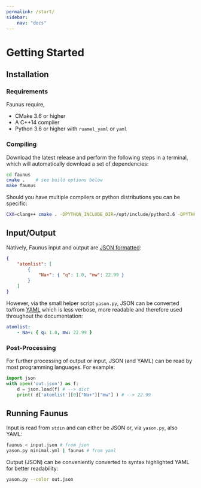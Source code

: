 ```yaml
---
permalink: /start/
sidebar:
    nav: "docs"
---
```

<script src="https://cdnjs.cloudflare.com/ajax/libs/mathjax/2.7.0/MathJax.js?config=TeX-AMS-MML_HTMLorMML" type="text/javascript"></script>

# Getting Started

## Installation

### Requirements

Faunus require,

- CMake 3.6 or higher
- A C++14 compiler
- Python 3.6 or higher with `ruamel_yaml` or `yaml`

### Compiling

Download the latest release and perform the following steps in a terminal,
which will automatically download a set of dependencies:

~~~ bash
cd faunus
cmake .    # see build options below
make faunus
~~~

Should you have multiple compilers or python distributions you can be specific:

~~~ bash
CXX=clang++ cmake . -DPYTHON_INCLUDE_DIR=/opt/include/python3.6 -DPYTHON_LIBRARY=/opt/lib/libpython3.6.dylib
~~~

<a name="input-output"></a>
## Input/Output 

Natively, Faunus input and output are [JSON formatted](http://json.org/example.html):

~~~ json
{
    "atomlist": [
        {
            "Na+": { "q": 1.0, "mw": 22.99 }
        }
    ]
}
~~~

However, via the small helper script `yason.py`, JSON can be converted to/from
[YAML](http://www.yaml.org) which is less verbose, more readable and therefore
used throughout the documentation:

~~~ yaml
atomlist:
    - Na+: { q: 1.0, mw: 22.99 }
~~~

### Post-Processing 

For further processing of output or input, JSON (and YAML) can be read by
most programming languages. For example:

~~~ python
import json
with open('out.json') as f:
    d = json.load(f) # --> dict
    print( d['atomlist'][0]["Na+"]["mw"] ) # --> 22.99
~~~

<a name="running"></a>
## Running Faunus

Input is read from `stdin` and can either be JSON or,
via `yason.py`, also YAML:

~~~ bash
faunus < input.json # from json
yason.py minimal.yml | faunus # from yaml
~~~

Output (JSON) can be conveniently converted to
syntax highlighted YAML for better readability:

~~~ bash
yason.py --color out.json
~~~

